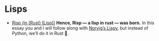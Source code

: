 # Lisps

- [Risp (in (Rust) (Lisp))](https://stopa.io/post/222)
**Hence, Risp — a lisp in rust — was born.** In this essay you and I will follow along with [Norvig’s Lispy](http://norvig.com/lispy.html), but instead of Python, we’ll do it in Rust 🙂.
